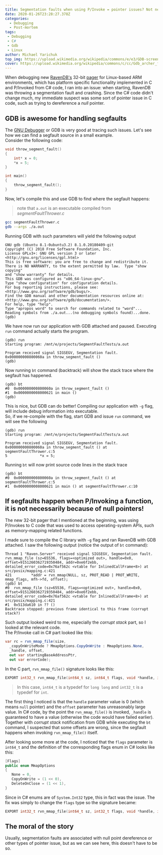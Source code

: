 ```yaml
---
title: Segmentation faults when using P/Invoke = pointer issues? Not necessarily
date: 2020-01-26T23:28:27.378Z
categories:
  - Debugging
  - Post-mortem
tags: 
 - Debugging 
 - C#
 - Gdb
 - Linux
author: Michael Yarichuk
top_img: https://upload.wikimedia.org/wikipedia/commons/e/e3/GDB-screenshot.gif
cover: https://upload.wikimedia.org/wikipedia/commons/c/cc/Gdb_archer_fish.svg
---
```

When debugging new [RavenDB's](https://ravendb.net/) 32-bit [pager](https://en.wikipedia.org/wiki/Paging) for Linux-based ARM environments, which has platform specific functionality implemented in C and P/Invoked from C# code, I ran into an issue: when starting, RavenDB was throwing a segmentation fault and crashing. Since the C# code didn't change much, my immediate suspect was some sort of pointer issue in C code, such as trying to dereference a *null* pointer. 

## GDB is awesome for handling segfaults
The [GNU Debugger](https://en.wikipedia.org/wiki/GNU_Debugger) or GDB is very good at tracing such issues. Let's see how we can find a segfault source in a small example.  
Consider the following code:
```cpp
void throw_segment_fault()
{
	int* x = 0;
	*x = 5;
}

int main()
{
	throw_segment_fault();
}
```

Now, let's compile this and use GDB to find where the segfault happens:
> note that ``a.out`` is an executable compiled from *segmentFaultThrower.c*
```bash
gcc segmentFaultThrower.c
gdb --args ./a.out
```

Running GDB with such parameters will yield the following output
```gdb
GNU gdb (Ubuntu 8.1-0ubuntu3.2) 8.1.0.20180409-git
Copyright (C) 2018 Free Software Foundation, Inc.
License GPLv3+: GNU GPL version 3 or later <http://gnu.org/licenses/gpl.html>
This is free software: you are free to change and redistribute it.
There is NO WARRANTY, to the extent permitted by law.  Type "show copying"
and "show warranty" for details.
This GDB was configured as "x86_64-linux-gnu".
Type "show configuration" for configuration details.
For bug reporting instructions, please see:
<http://www.gnu.org/software/gdb/bugs/>.
Find the GDB manual and other documentation resources online at:
<http://www.gnu.org/software/gdb/documentation/>.
For help, type "help".
Type "apropos word" to search for commands related to "word"...
Reading symbols from ./a.out...(no debugging symbols found)...done.
(gdb)
```

We have now run our application with GDB attached and paused. Executing ``run`` command actually starts the program.
```gdb
(gdb) run
Starting program: /mnt/e/projects/SegmentFaultTests/a.out

Program received signal SIGSEGV, Segmentation fault.
0x000000000800060a in throw_segment_fault ()
(gdb)
```

Now running ``bt`` command (backtrack) will show the stack trace where the segfault has happened.
```gdb
(gdb) bt
#0  0x000000000800060a in throw_segment_fault ()
#1  0x0000000008000621 in main ()
(gdb)
```

This is nice, but GDB can do better! Compiling our application with ``-g`` flag, will include debug information into executable.  
So, if we re-compile with the flag, start GDB and issue ``run`` command, we will see the following
```gdb
(gdb) run
Starting program: /mnt/e/projects/SegmentFaultTests/a.out

Program received signal SIGSEGV, Segmentation fault.
0x000000000800060a in throw_segment_fault () at segmentFaultThrower.c:5
5               *x = 5;
```

Running ``bt`` will now print source code lines in the stack trace
```gdb
(gdb) bt
#0  0x000000000800060a in throw_segment_fault () at segmentFaultThrower.c:5
#1  0x0000000008000621 in main () at segmentFaultThrower.c:10
```

## If segfaults happen when P/Invoking a function, it is not necessarily because of null pointers! 
The new 32-bit pager that I mentioned at the beginning, was using P/Invokes to C code that was used to access operating-system APIs, such as memory-mapping related functions. 

I made sure to compile the C library with ``-g`` flag and ran RavenDB with GDB attached. I saw the following output (notice the output of ``bt`` command):
```gdb
Thread 1 "Raven.Server" received signal SIGSEGV, Segmentation fault.
rvn_mmap_file (sz=65536, flags=<optimized out>, handle=0x0, offset=9151260362719350484, addr=0xe6f2ebb, detailed_error_code=0x76af562c <vtable for InlinedCallFrame+8>) at src/posix/mapping.c:421
421         *addr = rvn_mmap(NULL, sz, PROT_READ | PROT_WRITE, mmap_flags, mfh->fd, offset);
(gdb) bt
#0  rvn_mmap_file (sz=65536, flags=<optimized out>, handle=0x0, offset=9151260362719350484, addr=0xe6f2ebb, detailed_error_code=0x76af562c <vtable for InlinedCallFrame+8>) at src/posix/mapping.c:421
#1  0x513da610 in ?? ()
Backtrace stopped: previous frame identical to this frame (corrupt stack?)
```
Such output looked weird to me, especially the *corrupt stack* part, so I looked at the relevant code.  
The P/Invoke call in C# part looked like this:
```cs
var rc = rvn_mmap_file(size, 
  _copyOnWriteMode ? MmapOptions.CopyOnWrite : MmapOptions.None, 
  _handle, offset, 
  out var startingBaseAddressPtr,
  out var errorCode);
```
In the C part, ``rvn_mmap_file()`` signature looks like this:
```cpp
EXPORT int32_t rvn_mmap_file(int64_t sz, int64_t flags, void *handle, int64_t offset, void **addr, int32_t *detailed_error_code)
```
>In this case, ``int64_t`` is a typedef for ``long long`` and ``int32_t`` is a typedef for ``int``.  
  
The first thing I noticed is that the ``handle`` parameter value is 0 (which means ``null`` pointer) and the ``offset`` parameter has unreasonably large value. 
In C# code, by the point the ``rvn_mmap_file()`` is invoked, ``_handle`` is guaranteed to have a value (otherwise the code would have failed earlier). Together with *corrupt stack* notification from GDB while executing the ``bt`` command, I suspected that some offsets are wrong, since the segfault happens when invoking ``rvn_mmap_file()`` itself. 

After looking some more at the code, I noticed that the ``flags`` parameter is ``int64_t`` and the definition of the corresponding flags enum in C# looks like this:
```cs
[Flags]
public enum MmapOptions
{
   None = 0,
   CopyOnWrite = (1 << 0),
   DeleteOnClose = (1 << 1),
}
```
  
Since in C# enums are of ``System.Int32`` type, this in fact was the issue. The fix was simply to change the ``flags`` type so the signature became:
```cpp
EXPORT int32_t rvn_mmap_file(int64_t sz, int32_t flags, void *handle, int64_t offset, void **addr, int32_t *detailed_error_code)
```
  
## The moral of the story
Usually, segmentation faults are associated with null point dereference or other types of pointer issue, but as we can see here, this doesn't have to be so.